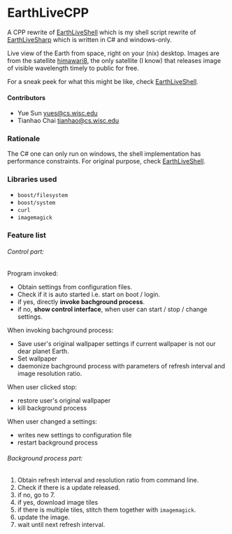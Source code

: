 # EarthLiveCPP

A CPP rewrite of [EarthLiveShell](https://github.com/cthbleachbit/EarthLiveShell.git) which is my shell script rewrite of [EarthLiveSharp](https://github.com/bitdust/EarthLiveSharp) which is written in C# and windows-only.

Live view of the Earth from space, right on your (nix) desktop. Images are from the satellite [himawari8](http://himawari8.nict.go.jp), the only satellite (I know) that releases image of visible wavelength timely to public for free.

For a sneak peek for what this might be like, check [EarthLiveShell](https://github.com/cthbleachbit/EarthLiveShell.git).

#### Contributors

* Yue Sun <yues@cs.wisc.edu>
* Tianhao Chai <tianhao@cs.wisc.edu>

### Rationale

The C# one can only run on windows, the shell implementation has performance constraints. For original purpose, check [EarthLiveShell](https://github.com/cthbleachbit/EarthLiveShell.git).

### Libraries used

* `boost/filesystem`
* `boost/system`
* `curl`
* `imagemagick`

### Feature list

###### Control part:

Program invoked:

* Obtain settings from configuration files.
* Check if it is auto started i.e. start on boot / login.
* if yes, directly __invoke bachground process__.
* if no, __show control interface__, when user can start / stop / change settings.

When invoking bachground process:

* Save user's original wallpaper settings if current wallpaper is not our dear planet Earth.
* Set wallpaper
* daemonize bachground process with parameters of refresh interval and image resolution ratio.

When user clicked stop:

* restore user's original wallpaper
* kill background process

When user changed a settings:

* writes new settings to configuration file
* restart background process

###### Background process part:

1. Obtain refresh interval and resolution ratio from command line.
2. Check if there is a update released.
3. if no, go to 7.
4. if yes, download image tiles
5. if there is multiple tiles, stitch them together with `imagemagick`.
6. update the image.
7. wait until next refresh interval.
